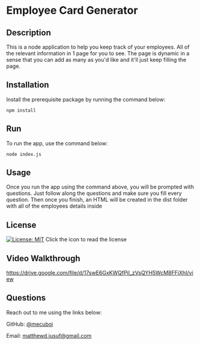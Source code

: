 # Employee Card Generator

## Description

This is a node application to help you keep track of your employees. All of the relevant information in 1 page for you to see. The page is dynamic in a sense that you can add as many as you'd like and it'll just keep filling the page.

## Installation

Install the prerequisite package by running the command below:
```
npm install
```

## Run

To run the app, use the command below:
```
node index.js
```

## Usage

Once you run the app using the command above, you will be prompted with questions. Just follow along the questions and make sure you fill every question. Then once you finish, an HTML will be created in the dist folder with all of the employees details inside


## License

[![License: MIT](https://img.shields.io/badge/License-MIT-yellow.svg)](https://github.com/mecuboi/employee-card-generator/blob/main/LICENSE)
Click the icon to read the license

## Video Walkthrough

https://drive.google.com/file/d/17swE6GxKWQfPil_zVsQYH5WcM8FFjXhI/view

## Questions

Reach out to me using the links below:

GitHub: [@mecuboi](https://github.com/mecuboi)

Email: matthewd.jusuf@gmail.com

